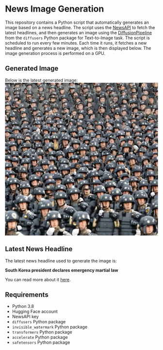 # News Image Generation
This repository contains a Python script that automatically generates an image based on a news headline. The script uses the [NewsAPI](https://newsapi.org/) to fetch the latest headlines, and then generates an image using the [DiffusionPipeline](https://github.com/huggingface/diffusers) from the `diffusers` Python package for Text-to-Image task.
The script is scheduled to run every few minutes. Each time it runs, it fetches a new headline and generates a new image, which is then displayed below. The image generation process is performed on a GPU.

## Generated Image
Below is the latest generated image:
![Generated Image](image.png)

## Latest News Headline
The latest news headline used to generate the image is:

**South Korea president declares emergency martial law**

You can read more about it [here](https://news.google.com/rss/articles/CBMigAFBVV95cUxNNnpIeXJGak9sVVJESXdYa3dsUzhfOGlFcGFkTWF4SGtCYmlHVHNwV0ZvWWk1eXdvVE55WWVhcmcxOXY5enZ6aVF0Z0lWY0lQZEZOd2VsOFVGN3JuUVlyWHNfYXJ5T1pRTkVib1Q3OEFOQmNJQ0YwbFBnZ3FXRTk4dA?oc=5).

## Requirements
- Python 3.8
- Hugging Face account
- NewsAPI key
- `diffusers` Python package
- `invisible_watermark` Python package
- `transformers` Python package
- `accelerate` Python package
- `safetensors` Python package
